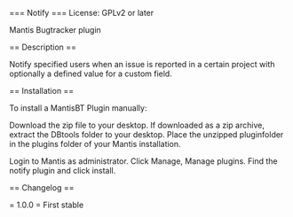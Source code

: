 === Notify ===
License: GPLv2 or later

Mantis Bugtracker plugin

== Description ==

Notify specified users when an issue is reported in a certain project with optionally a defined value for a custom field.

== Installation ==

To install a MantisBT Plugin manually:

Download the zip file to your desktop.
If downloaded as a zip archive, extract the DBtools folder to your desktop.
Place the unzipped pluginfolder in the plugins folder of your Mantis installation.

Login to Mantis as administrator.
Click Manage, Manage plugins.
Find the notify plugin and click install.

== Changelog ==


= 1.0.0 =
First stable

